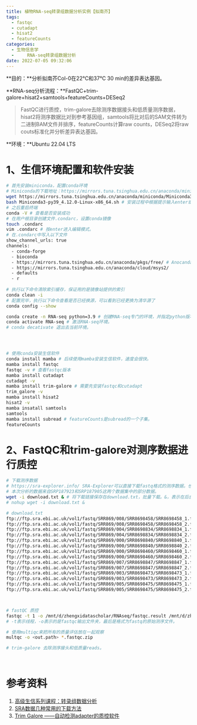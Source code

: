 ```yaml
---
title: 植物RNA-seq转录组数据分析实例【拟南芥】
tags:
  - fastqc
  - cutadapt
  - hisat2
  - featureCounts
categories:
  - 生物信息学
  - 	RNA-seq转录组数据分析
date: 2022-07-05 09:32:06
---
```

**目的：**分析拟南芥Col-0在22℃和37℃ 30 min的差异表达基因。

**RNA-seq分析流程：**FastQC+trim-galore+hisat2+samtools+featureCounts+DESeq2

> FastQC进行质控，trim-galore去除测序数据接头和低质量测序数据，hisat2将测序数据比对到参考基因组，samtools将比对后的SAM文件转为二进制BAM文件并排序，featureCounts计算raw counts，DESeq2将raw couts标准化并分析差异表达基因。

**环境：**Ubuntu 22.04 LTS

<!-- more -->

# 1、生信环境配置和软件安装

```bash
# 首先安装miniconda，配置conda环境
# Miniconda的下载地址：https://mirrors.tuna.tsinghua.edu.cn/anaconda/miniconda/
wget https://mirrors.tuna.tsinghua.edu.cn/anaconda/miniconda/Miniconda3-py39_4.12.0-Linux-x86_64.sh
bash Miniconda3-py39_4.12.0-Linux-x86_64.sh # 安装过程中根据提示输入enter或yes。出现软件协议的时候，按q退出，之后输入yes同意。
# 之后重启终端
conda -V # 查看是否安装成功
# 在用户根目录创建文件.condarc，设置conda镜像
touch .condarc
vim .condarc # 按enter进入编辑模式。
# 在.condarc中写入以下文件
show_channel_urls: true
channels:
  - conda-forge
  - bioconda
  - https://mirrors.tuna.tsinghua.edu.cn/anaconda/pkgs/free/ # Anocanda清华镜像
  - https://mirrors.tuna.tsinghua.edu.cn/anaconda/cloud/msys2/
  - defaults
  - r
    
# 执行以下命令清除索引缓存，保证用的是镜像站提供的索引
conda clean -i
# 配置完毕，执行以下命令查看是否已经换源，可以看到已经更换为清华源了
conda config --show

conda create -n RNA-seq python=3.9 # 创建RNA-seq专门的环境，并指定python版本为3.9。-n参数表示环境名称。
conda activate RNA-seq # 激活RNA-seq环境。
# conda decativate 退出去当前环境。




# 使用conda安装生信软件
conda install mamba # 后续使用mamba安装生信软件，速度会很快。
mamba install fastqc
fastqc -v # 查看fastqc版本
mamba install cutadapt 
cutadapt -v
mamba install trim-galore # 需要先安装fastqc和cutadapt
trim_galore -v 
mamba install hisat2
hisat2 -v
mamba insatall samtools
samtools 
mamba install subread # featureCounts是subread的一个子集。
featureCounts
```

# 2、FastQC和trim-galore对测序数据进行质控

```bash
# 下载测序数据
# https://sra-explorer.info/ SRA-Explorer可以直接下载fastq格式的测序数据。也可以下载SRA格式的测序数据，再转为fastq格式，但纯属多此一举。
# 本次分析的数据来自SRP187923和SRP187905这两个数据集中的部分数据。
wget -i download.txt & # 将下载链接保存在download.txt，批量下载。&，表示在后台下载。还可以加一个nohup，这样使用服务器下载时即使关闭终端也可以继续下载
# nohup wget -i download.txt & 

# download.txt
ftp://ftp.sra.ebi.ac.uk/vol1/fastq/SRR869/008/SRR8698458/SRR8698458_1.fastq.gz
ftp://ftp.sra.ebi.ac.uk/vol1/fastq/SRR869/008/SRR8698458/SRR8698458_2.fastq.gz
ftp://ftp.sra.ebi.ac.uk/vol1/fastq/SRR869/004/SRR8698834/SRR8698834_1.fastq.gz
ftp://ftp.sra.ebi.ac.uk/vol1/fastq/SRR869/004/SRR8698834/SRR8698834_2.fastq.gz
ftp://ftp.sra.ebi.ac.uk/vol1/fastq/SRR869/000/SRR8698840/SRR8698840_1.fastq.gz
ftp://ftp.sra.ebi.ac.uk/vol1/fastq/SRR869/000/SRR8698840/SRR8698840_2.fastq.gz
ftp://ftp.sra.ebi.ac.uk/vol1/fastq/SRR869/000/SRR8698460/SRR8698460_1.fastq.gz
ftp://ftp.sra.ebi.ac.uk/vol1/fastq/SRR869/000/SRR8698460/SRR8698460_2.fastq.gz
ftp://ftp.sra.ebi.ac.uk/vol1/fastq/SRR869/007/SRR8698847/SRR8698847_1.fastq.gz
ftp://ftp.sra.ebi.ac.uk/vol1/fastq/SRR869/007/SRR8698847/SRR8698847_2.fastq.gz
ftp://ftp.sra.ebi.ac.uk/vol1/fastq/SRR869/003/SRR8698473/SRR8698473_1.fastq.gz
ftp://ftp.sra.ebi.ac.uk/vol1/fastq/SRR869/003/SRR8698473/SRR8698473_2.fastq.gz
ftp://ftp.sra.ebi.ac.uk/vol1/fastq/SRR869/005/SRR8698475/SRR8698475_1.fastq.gz
ftp://ftp.sra.ebi.ac.uk/vol1/fastq/SRR869/005/SRR8698475/SRR8698475_2.fastq.gz



# fastQC 质控
fastqc -t 1 -o /mnt/d/zhengxidatascholar/RNAseq/fastqc.result /mnt/d/zhengxidatascholar/RNAseq/fastq.rawdata/*.fastq.gz &
# -t表示线程，-o表示的是fastqc输出文件夹，最后是格式为fastq的原始测序文件。

# 使用multiqc来把所有的质量评估放在一起观察
multqc -o <out.path> *.fastqc.zip 

# trim-galore 去除测序接头和低质量reads。




```







# 参考资料

1. [高级生信系列课程：转录组数据分析](https://ke.qq.com/course/2993553)
1. [SRA数据几种常用的下载方法](https://www.jianshu.com/p/160144b64c93)
1. [Trim Galore ——自动检测adapter的质控软件](https://www.jianshu.com/p/7a3de6b8e503)

